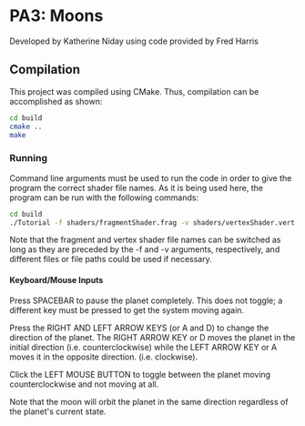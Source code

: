 # PA3: Moons

Developed by Katherine Niday using code provided by Fred Harris

## Compilation
This project was compiled using CMake. Thus, compilation can be accomplished as shown:
```bash
cd build
cmake ..
make
```

### Running
Command line arguments must be used to run the code in order to give the program the correct shader file names. As it is being used here, the program can be run with the following commands:

```bash
cd build
./Tutorial -f shaders/fragmentShader.frag -v shaders/vertexShader.vert
```
Note that the fragment and vertex shader file names can be switched as long as they are preceded by the -f and -v arguments, respectively, and different files or file paths could be used if necessary.

#### Keyboard/Mouse Inputs
Press SPACEBAR to pause the planet completely. This does not toggle; a different key must be pressed to get the system moving again.

Press the RIGHT AND LEFT ARROW KEYS (or A and D) to change the direction of the planet. The RIGHT ARROW KEY or D moves the planet in the initial direction (i.e. counterclockwise) while the LEFT ARROW KEY or A moves it in the opposite direction. (i.e. clockwise).

Click the LEFT MOUSE BUTTON to toggle between the planet moving counterclockwise and not moving at all.

Note that the moon will orbit the planet in the same direction regardless of the planet's current state.
